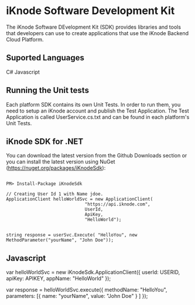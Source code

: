 # iKnode Software Development Kit

The iKnode Software DEvelopment Kit (SDK) provides libraries and tools that developers can use to create applications that use the iKnode Backend Cloud Platform.

## Suported Languages

C#
Javascript 

## Running the Unit tests

Each platform SDK contains its own Unit Tests. In order to run them, you need to setup an iKnode account and publish the Test Application. The Test Application is called UserService.cs.txt and can be found in each platform's Unit Tests.

## iKnode SDK for .NET

You can download the latest version from the Github Downloads section or you can install the latest version using NuGet (https://nuget.org/packages/iKnodeSdk):

<code>
PM> Install-Package iKnodeSdk
</code>

<code>
// Creating User Id 1 with Name jdoe.
ApplicationClient helloWorldSvc = new ApplicationClient(
                              "https://api.iknode.com",
                              UserId,
                              ApiKey,
                              "HelloWorld");

string response = userSvc.Execute<string>(
                      "HelloYou",
                      new MethodParameter("yourName", "John Doe"));
</code>

## Javascript

 var helloWorldSvc = new iKnodeSdk.ApplicationClient({
      userId: USERID,
      apiKey: APIKEY,
      appName: "HelloWorld"
  });

  var response = helloWorldSvc.execute({
      methodName: "HelloYou",
      parameters: [{
              name: "yourName",
              value: "John Doe"
          }
      ]
  });